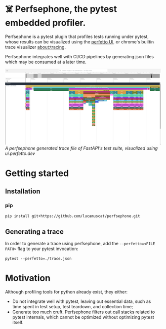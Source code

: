 # ☠️ Perfsephone, the pytest embedded profiler.
Perfsephone is a pytest plugin that profiles tests running under pytest, whose results can be
visualized using the [perfetto UI](https://perfetto.dev/), or chrome's builtin trace visualizer
[about:tracing](about:tracing).

Perfsephone integrates well with CI/CD pipelines by generating json files which may be consumed at a
later time.

![A perfsephone generated trace file of FastAPI's test suite, visualized using ui.perfetto.dev](images/image.png)
*A perfsephone generated trace file of FastAPI's test suite, visualized using ui.perfetto.dev*

# Getting started
## Installation
### pip
```bash
pip install git+https://github.com/lucamuscat/perfsephone.git
```

## Generating a trace
In order to generate a trace using perfsephone, add the `--perfetto=<FILE PATH>` flag to your pytest
invocation:

`pytest --perfetto=./trace.json`

# Motivation
Although profiling tools for python already exist, they either:
* Do not integrate well with pytest, leaving out essential data, such as time spent in test setup,
test teardown, and collection time;
* Generate too much cruft. Perfsephone filters out call stacks related to pytest internals, which
  cannot be optimized without optimizing pytest itself.